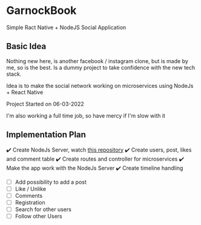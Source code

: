 # GarnockBook
Simple Ract Native + NodeJS Social Application

## Basic Idea
Nothing new here, is another facebook / instagram clone, but is made by me, so is the best. 
Is a dummy project to take confidence with the new tech stack. 

Idea is to make the social network working on microservices using NodeJs + React Native

Project Started on 06-03-2022

I'm also working a full time job, so have mercy if I'm slow with it

## Implementation Plan

:heavy_check_mark: Create NodeJs Server, watch [this repository](https://github.com/Lucarnosky/node_backend)
:heavy_check_mark: Create users, post, likes and comment table
:heavy_check_mark: Create routes and controller for microservices
:heavy_check_mark: Make the app work with the NodeJs Server
:heavy_check_mark: Create timeline handling
- [ ] Add possibility to add a post
- [ ] Like / Unlike
- [ ] Comments
- [ ] Registration
- [ ] Search for other users
- [ ] Follow other Users
